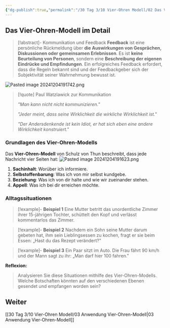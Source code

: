 ```yaml
---
{"dg-publish":true,"permalink":"/30 Tag 3/10 Vier-Ohren Modell/02 Das Vier-Ohren-Modell/"}
---
```


## Das Vier-Ohren-Modell im Detail

> [!abstract]- Kommunikation und Feedback
> **Feedback** ist eine persönliche Rückmeldung über **die Auswirkungen von Gesprächen, Diskussionen oder gemeinsamen Erlebnissen**. Es ist **keine Beurteilung von Personen**, sondern eine **Beschreibung der eigenen Eindrücke und Empfindungen**. Ein erfolgreiches Feedback erfordert, dass die Regeln bekannt sind und der Feedbackgeber sich der Subjektivität seiner Wahrnehmung bewusst ist.

![Pasted image 20241204191742.png](/img/user/Pasted%20image%2020241204191742.png)

>[!quote] Paul Watzlawick zur Kommunikation
>
> *"Man kann nicht nicht kommunizieren."*
>
> *"Jeder meint, dass seine Wirklichkeit die wirkliche Wirklichkeit ist."*
>
> *"Der Andersdenkende ist kein Idiot, er hat sich eben eine andere Wirklichkeit konstruiert."*


### Grundlagen des Vier-Ohren-Modells

Das **Vier-Ohren-Modell** von Schulz von Thun beschreibt, dass jede Nachricht vier Seiten hat:
![Pasted image 20241204191623.png](/img/user/Pasted%20image%2020241204191623.png)

1. **Sachinhalt**: Worüber ich informiere.
2. **Selbstoffenbarung**: Was ich von mir selbst kundgebe.
3. **Beziehung**: Was ich von dir halte und wie wir zueinander stehen.
4. **Appell**: Was ich bei dir erreichen möchte.

### Alltagssituationen

>[!example]- **Beispiel 1** 
>Eine Mutter betritt das unordentliche Zimmer ihrer 15-jährigen Tochter, schüttelt den Kopf und verlässt kommentarlos das Zimmer.

>[!example]- **Beispiel 2** 
>Nachdem ein Sohn seine Mutter darum gebeten hat, ihm sein Lieblingsessen zu kochen, fragt er sie beim Essen: „Hast du das Rezept verändert?"

>[!example]- **Beispiel 3**
>Ein Paar sitzt im Auto. Die Frau fährt 90 km/h und der Mann sagt zu ihr: „Man darf hier 100 fahren."

**Reflexion:**
> Analysieren Sie diese Situationen mithilfe des Vier-Ohren-Modells. Welche Botschaften könnten auf den verschiedenen Ebenen gesendet und empfangen worden sein?

## Weiter
[[30 Tag 3/10 Vier-Ohren Modell/03 Anwendung Vier-Ohren-Modell\|03 Anwendung Vier-Ohren-Modell]]
